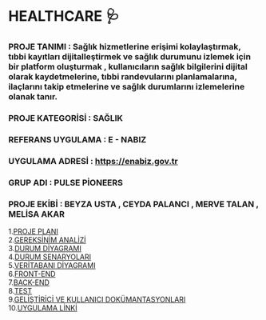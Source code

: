 # HEALTHCARE 🩺
### PROJE TANIMI : Sağlık hizmetlerine erişimi kolaylaştırmak, tıbbi kayıtları dijitalleştirmek ve sağlık durumunu izlemek için bir platform oluşturmak , kullanıcıların sağlık bilgilerini dijital olarak kaydetmelerine, tıbbi randevularını planlamalarına, ilaçlarını takip etmelerine ve sağlık durumlarını izlemelerine olanak tanır.
### PROJE KATEGORİSİ : SAĞLIK
### REFERANS UYGULAMA : E - NABIZ
### UYGULAMA ADRESİ : https://enabiz.gov.tr
### GRUP ADI : PULSE PİONEERS 
### PROJE EKİBİ : BEYZA USTA , CEYDA PALANCI , MERVE TALAN , MELİSA AKAR
1.[PROJE PLANI](https://github.com/beyzqusta/Healthcare/blob/main/PROJE%20PLANI.md)<br/>
2.[GEREKSİNİM ANALİZİ](https://github.com/beyzqusta/Healthcare/blob/main/GEREKS%C4%B0N%C4%B0M%20ANAL%C4%B0Z%C4%B0%20SAYFASI.md)<br/>
3.[DURUM DİYAGRAMI](https://github.com/beyzqusta/Healthcare/blob/main/DURUM%20D%C4%B0YAGRAMI.md)<br/>
4.[DURUM SENARYOLARI](https://github.com/beyzqusta/Healthcare/blob/main/DURUM%20SENARYOLARI.md)<br/>
5.[VERİTABANI DİYAGRAMI](https://github.com/beyzqusta/Healthcare/blob/main/VERİTABANI%20DİYAGRAMI.md)<br/>
6.[FRONT-END](https://github.com/beyzqusta/Healthcare/blob/main/FRONT-END)<br/>
7.[BACK-END](https://github.com/beyzqusta/Healthcare/blob/main/BACK-END.md)<br/>
8.[TEST](https://github.com/beyzqusta/Healthcare/blob/main/TEST)<br/>
9.[GELİŞTİRİCİ VE KULLANICI DOKÜMANTASYONLARI](https://github.com/beyzqusta/Healthcare/blob/main/GELİŞTİRİCİ%20VE%20KULLANICI%20DOKÜMANTASYONLARI.md)<br/>
10.[UYGULAMA LİNKİ](https://github.com/beyzqusta/Healthcare/blob/main/UygulamaLink.md)<br/>
